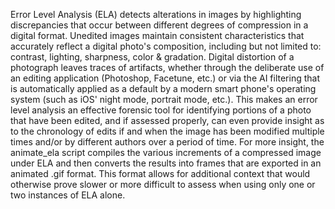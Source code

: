 
Error Level Analysis (ELA) detects alterations in images by highlighting discrepancies that occur between different degrees of compression in a digital format. Unedited images maintain consistent characteristics that accurately reflect a digital photo's composition, including but not limited to: contrast, lighting, sharpness, color & gradation. Digital distortion of a photograph leaves traces of artifacts, whether through the deliberate use of an editing application (Photoshop, Facetune, etc.) or via the AI filtering that is automatically applied as a default by a modern smart phone's operating system (such as iOS' night mode, portrait mode, etc.). This makes an error level analysis an effective forensic tool for identifying portions of a photo that have been edited, and if assessed properly, can even provide insight as to the chronology of edits if and when the image has been modified multiple times and/or by different authors over a period of time. For more insight, the animate_ela script compiles the various increments of a compressed image under ELA and then converts the results into frames that are exported in an animated .gif format. This format allows for additional context that would otherwise prove slower or more difficult to assess when using only one or two instances of ELA alone.
